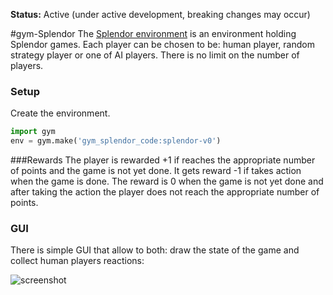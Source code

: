 **Status:** Active (under active development, breaking changes may occur)


#gym-Splendor
The [Splendor environment](https://github.com/TomaszOdrzygozdz/gym-splendor) is an environment holding Splendor games. 
Each player can be chosen to be: human player, random strategy player or one of AI players. There is no limit on the
number of players.

### Setup

Create the environment.

``` python
import gym
env = gym.make('gym_splendor_code:splendor-v0')
```

###Rewards
The player is rewarded +1 if reaches the appropriate number of points and the game is not yet done. It gets reward -1 if 
takes action when the game is done. The reward is 0 when the game is not yet done and after taking the action the player 
does not reach the appropriate number of points.

### GUI
There is simple GUI that allow to both: draw the state of the game and collect human players reactions:

![screenshot](https://github.com/TomaszOdrzygozdz/gym-splendor/blob/master/splendor_screenshot.png)

